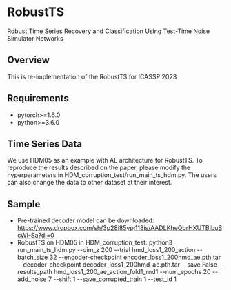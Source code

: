 # RobustTS
Robust Time Series Recovery and Classification Using Test-Time Noise Simulator Networks

## Overview
This is re-implementation of the RobustTS for ICASSP 2023

## Requirements
* pytorch>=1.6.0
* python>=3.6.0

## Time Series Data
We use HDM05 as an example with AE architecture for RobustTS. To reproduce the results described on the paper, please modify the hyperparameters in HDM_corruption_test/run_main_ts_hdm.py. The users can also change the data to other dataset at their interest.

## Sample
* Pre-trained decoder model can be downloaded: https://www.dropbox.com/sh/3p28i85ypj118is/AADLKheQbrHXUTBIbuScWI-Sa?dl=0
* RobustTS on HDM05 in HDM_corruption_test:
python3 run_main_ts_hdm.py --dim_z 200 --trial hmd_loss1_200_action --batch_size 32 --encoder-checkpoint encoder_loss1_200hmd_ae.pth.tar --decoder-checkpoint decoder_loss1_200hmd_ae.pth.tar --save False --results_path hmd_loss1_200_ae_action_fold1_rnd1 --num_epochs 20 --add_noise 7 --shift 1 --save_corrupted_train 1 --test_id 1
